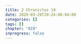 ```yaml
---
title: 2 Chronicles 19
date: 2020-03-28T20:24:08-04:00
categories: []
tags: []
chapter: "019"
inprogress: false
---
```


